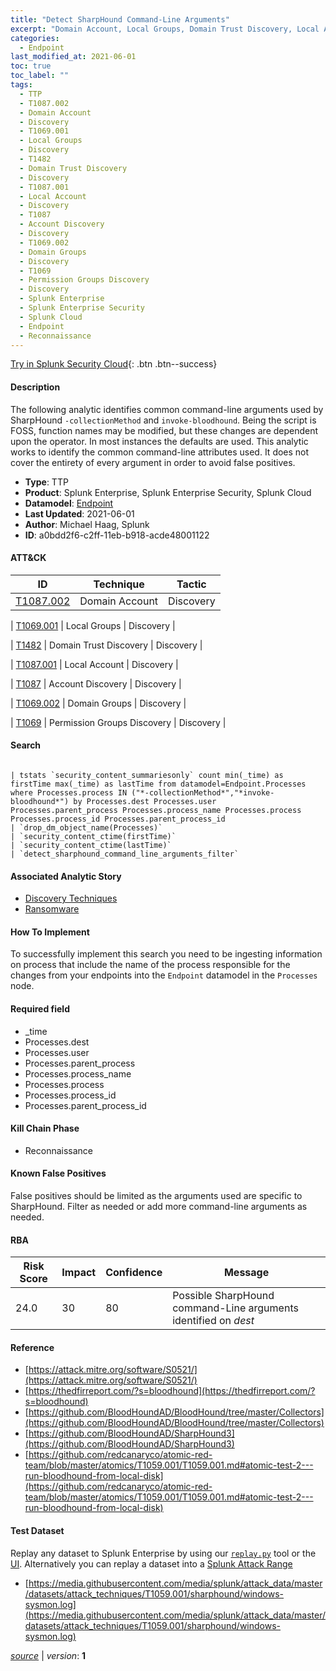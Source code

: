 ```yaml
---
title: "Detect SharpHound Command-Line Arguments"
excerpt: "Domain Account, Local Groups, Domain Trust Discovery, Local Account, Account Discovery, Domain Groups, Permission Groups Discovery"
categories:
  - Endpoint
last_modified_at: 2021-06-01
toc: true
toc_label: ""
tags:
  - TTP
  - T1087.002
  - Domain Account
  - Discovery
  - T1069.001
  - Local Groups
  - Discovery
  - T1482
  - Domain Trust Discovery
  - Discovery
  - T1087.001
  - Local Account
  - Discovery
  - T1087
  - Account Discovery
  - Discovery
  - T1069.002
  - Domain Groups
  - Discovery
  - T1069
  - Permission Groups Discovery
  - Discovery
  - Splunk Enterprise
  - Splunk Enterprise Security
  - Splunk Cloud
  - Endpoint
  - Reconnaissance
---
```




[Try in Splunk Security Cloud](https://www.splunk.com/en_us/cyber-security.html){: .btn .btn--success}

#### Description

The following analytic identifies common command-line arguments used by SharpHound `-collectionMethod` and `invoke-bloodhound`. Being the script is FOSS, function names may be modified, but these changes are dependent upon the operator. In most instances the defaults are used. This analytic works to identify the common command-line attributes used. It does not cover the entirety of every argument in order to avoid false positives.

- **Type**: TTP
- **Product**: Splunk Enterprise, Splunk Enterprise Security, Splunk Cloud
- **Datamodel**: [Endpoint](https://docs.splunk.com/Documentation/CIM/latest/User/Endpoint)
- **Last Updated**: 2021-06-01
- **Author**: Michael Haag, Splunk
- **ID**: a0bdd2f6-c2ff-11eb-b918-acde48001122


#### ATT&CK

| ID          | Technique   | Tactic         |
| ----------- | ----------- |--------------- |
| [T1087.002](https://attack.mitre.org/techniques/T1087/002/) | Domain Account | Discovery |


| [T1069.001](https://attack.mitre.org/techniques/T1069/001/) | Local Groups | Discovery |



| [T1482](https://attack.mitre.org/techniques/T1482/) | Domain Trust Discovery | Discovery |


| [T1087.001](https://attack.mitre.org/techniques/T1087/001/) | Local Account | Discovery |



| [T1087](https://attack.mitre.org/techniques/T1087/) | Account Discovery | Discovery |


| [T1069.002](https://attack.mitre.org/techniques/T1069/002/) | Domain Groups | Discovery |



| [T1069](https://attack.mitre.org/techniques/T1069/) | Permission Groups Discovery | Discovery |





#### Search

```

| tstats `security_content_summariesonly` count min(_time) as firstTime max(_time) as lastTime from datamodel=Endpoint.Processes where Processes.process IN ("*-collectionMethod*","*invoke-bloodhound*") by Processes.dest Processes.user Processes.parent_process Processes.process_name Processes.process Processes.process_id Processes.parent_process_id 
| `drop_dm_object_name(Processes)` 
| `security_content_ctime(firstTime)` 
| `security_content_ctime(lastTime)` 
| `detect_sharphound_command_line_arguments_filter`
```

#### Associated Analytic Story
* [Discovery Techniques](/stories/discovery_techniques)
* [Ransomware](/stories/ransomware)


#### How To Implement
To successfully implement this search you need to be ingesting information on process that include the name of the process responsible for the changes from your endpoints into the `Endpoint` datamodel in the `Processes` node.

#### Required field
* _time
* Processes.dest
* Processes.user
* Processes.parent_process
* Processes.process_name
* Processes.process
* Processes.process_id
* Processes.parent_process_id


#### Kill Chain Phase
* Reconnaissance


#### Known False Positives
False positives should be limited as the arguments used are specific to SharpHound. Filter as needed or add more command-line arguments as needed.


#### RBA

| Risk Score  | Impact      | Confidence   | Message      |
| ----------- | ----------- |--------------|--------------|
| 24.0 | 30 | 80 | Possible SharpHound command-Line arguments identified on $dest$ |




#### Reference

* [https://attack.mitre.org/software/S0521/](https://attack.mitre.org/software/S0521/)
* [https://thedfirreport.com/?s=bloodhound](https://thedfirreport.com/?s=bloodhound)
* [https://github.com/BloodHoundAD/BloodHound/tree/master/Collectors](https://github.com/BloodHoundAD/BloodHound/tree/master/Collectors)
* [https://github.com/BloodHoundAD/SharpHound3](https://github.com/BloodHoundAD/SharpHound3)
* [https://github.com/redcanaryco/atomic-red-team/blob/master/atomics/T1059.001/T1059.001.md#atomic-test-2---run-bloodhound-from-local-disk](https://github.com/redcanaryco/atomic-red-team/blob/master/atomics/T1059.001/T1059.001.md#atomic-test-2---run-bloodhound-from-local-disk)



#### Test Dataset
Replay any dataset to Splunk Enterprise by using our [`replay.py`](https://github.com/splunk/attack_data#using-replaypy) tool or the [UI](https://github.com/splunk/attack_data#using-ui).
Alternatively you can replay a dataset into a [Splunk Attack Range](https://github.com/splunk/attack_range#replay-dumps-into-attack-range-splunk-server)

* [https://media.githubusercontent.com/media/splunk/attack_data/master/datasets/attack_techniques/T1059.001/sharphound/windows-sysmon.log](https://media.githubusercontent.com/media/splunk/attack_data/master/datasets/attack_techniques/T1059.001/sharphound/windows-sysmon.log)



[*source*](https://github.com/splunk/security_content/tree/develop/detections/endpoint/detect_sharphound_command-line_arguments.yml) \| *version*: **1**
